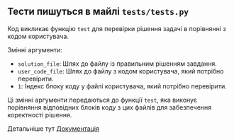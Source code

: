 ## Тести пишуться в майлі `tests/tests.py`

Код викликає функцію `test` для перевірки рішення задачі в порівнянні з кодом користувача. 

Змінні аргументи:

- `solution_file`: Шлях до файлу із правильним рішенням завдання.
- `user_code_file`: Шлях до файлу з кодом користувача, який потрібно перевірити.
- `1`: Індекс блоку коду у файлі користувача, який потрібно перевірити.

Ці змінні аргументи передаються до функції `test`, яка виконує порівняння відповідних блоків коду з цих файлів для забезпечення коректності рішення.


Детальніше тут [Документація](https://docs.google.com/document/d/1hGUQkszXZkbnta6EcdGx6i9tPCJ2wNgtV1Ti40ttDhg/edit#heading=h.alsadn8l0tba)
